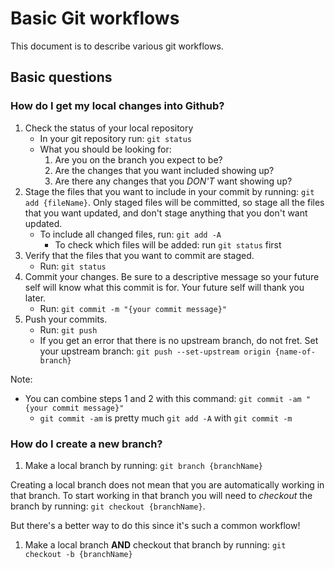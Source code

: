 # Basic Git workflows
This document is to describe various git workflows.

## Basic questions

### How do I get my local changes into Github?
1. Check the status of your local repository
    - In your git repository run: `git status`
    - What you should be looking for:
        1. Are you on the branch you expect to be?
        1. Are the changes that you want included showing up?
        1. Are there any changes that you *DON'T* want showing up?
1. Stage the files that you want to include in your commit by running: `git add {fileName}`. Only staged files will be committed, so stage all the files that you want updated, and don't stage anything that you don't want updated.
    - To include all changed files, run: `git add -A`
        - To check which files will be added: run `git status` first
1. Verify that the files that you want to commit are staged.
    - Run: `git status`
1. Commit your changes. Be sure to a descriptive message so your future self will know what this commit is for. Your future self will thank you later.
    - Run: `git commit -m "{your commit message}"`
1. Push your commits.
    - Run: `git push`
    - If you get an error that there is no upstream branch, do not fret. Set your upstream branch: `git push --set-upstream origin {name-of-branch}`

Note:
- You can combine steps 1 and 2 with this command: `git commit -am "{your commit message}"`
    - `git commit -am` is pretty much `git add -A` with `git commit -m`

### How do I create a new branch?
1. Make a local branch by running: `git branch {branchName}`

Creating a local branch does not mean that you are automatically working in that branch. To start working in that branch you will need to _checkout_ the branch by running: `git checkout {branchName}`.

But there's a better way to do this since it's such a common workflow!

1. Make a local branch **AND** checkout that branch by running: `git checkout -b {branchName}`